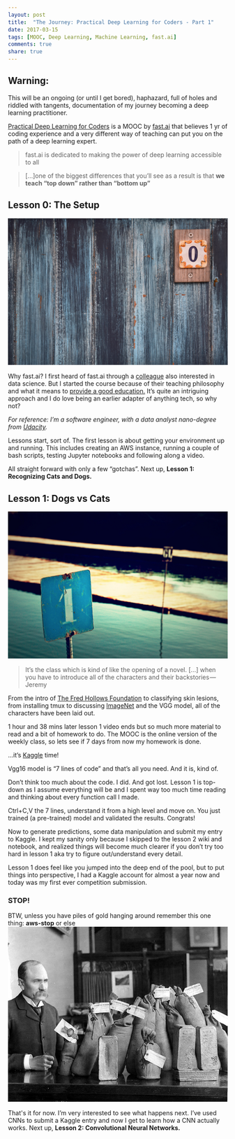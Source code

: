 ```yaml
---
layout: post
title:  "The Journey: Practical Deep Learning for Coders - Part 1"
date: 2017-03-15
tags: [MOOC, Deep Learning, Machine Learning, fast.ai]
comments: true
share: true
---
```


## Warning:
This will be an ongoing (or until I get bored), haphazard, full of holes and riddled with tangents, documentation of my journey becoming a deep learning practitioner.

[Practical Deep Learning for Coders](http://course.fast.ai/) is a MOOC by [fast.ai](http://www.fast.ai) that believes 1 yr of coding experience and a very different way of teaching can put you on the path of a deep learning expert.

> fast.ai is dedicated to making the power of deep learning accessible to all

> […]one of the biggest differences that you’ll see as a result is that **we teach “top down” rather than “bottom up”**

## Lesson 0: The Setup
![lesson zero](/assets/posts/practical_deep_learning/lesson_0.jpg)

Why fast.ai? I first heard of fast.ai through a [colleague](https://twitter.com/inspiratory) also interested in data science. But I started the course because of their teaching philosophy and what it means to [provide a good education.](http://www.fast.ai/2016/10/08/teaching-philosophy/) It’s quite an intriguing approach and I do love being an earlier adapter of anything tech, so why not?

*For reference: I’m a software engineer, with a data analyst nano-degree from [Udacity](http://www.udacity.com).*

Lessons start, sort of. The first lesson is about getting your environment up and running. This includes creating an AWS instance, running a couple of bash scripts, testing Jupyter notebooks and following along a video.

All straight forward with only a few “gotchas”. Next up, **Lesson 1: Recognizing Cats and Dogs.**

## Lesson 1: Dogs vs Cats
![lesson one](/assets/posts/practical_deep_learning/lesson_1.jpg)

> It’s the class which is kind of like the opening of a novel. […] when you have to introduce all of the characters and their backstories — Jeremy

From the intro of [The Fred Hollows Foundation](http://www.hollows.org) to classifying skin lesions, from installing tmux to discussing [ImageNet](http://www.image-net.org) and the VGG model, all of the characters have been laid out.

1 hour and 38 mins later lesson 1 video ends but so much more material to read and a bit of homework to do. The MOOC is the online version of the weekly class, so lets see if 7 days from now my homework is done.

…it’s [Kaggle](https://kaggle.com) time!

Vgg16 model is “7 lines of code” and that’s all you need. And it is, kind of.

Don’t think too much about the code. I did. And got lost. Lesson 1 is top-down as I assume everything will be and I spent way too much time reading and thinking about every function call I made.

Ctrl+C,V the 7 lines, understand it from a high level and move on. You just trained (a pre-trained) model and validated the results. Congrats!

Now to generate predictions, some data manipulation and submit my entry to Kaggle. I kept my sanity only because I skipped to the lesson 2 wiki and notebook, and realized things will become much clearer if you don’t try too hard in lesson 1 aka try to figure out/understand every detail.

Lesson 1 does feel like you jumped into the deep end of the pool, but to put things into perspective, I had a Kaggle account for almost a year now and today was my first ever competition submission.

### STOP!
BTW, unless you have piles of gold hanging around remember this one thing: **aws-stop** or else
![bag of gold](/assets/posts/practical_deep_learning/money_gold.jpg)

That's it for now. I’m very interested to see what happens next. I’ve used CNNs to submit a Kaggle entry and now I get to learn how a CNN actually works. Next up, **Lesson 2: Convolutional Neural Networks.**
